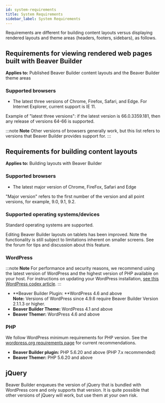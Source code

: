 ```yaml
---
id: system-requirements
title: System Requirements
sidebar_label: System Requirements
---
```


Requirements are different for building content layouts versus displaying
rendered layouts and theme areas (headers, footers, sidebars), as follows.

## Requirements for viewing rendered web pages built with Beaver Builder

**Applies to:** Published Beaver Builder content layouts and the Beaver
Builder theme areas

### Supported browsers

* The latest three versions of Chrome, Firefox, Safari, and Edge. For Internet Explorer, current support is IE 11.

Example of "latest three versions": if the latest version is 66.0.3359.181,
then any release of versions 64-66 is supported.

:::note **Note**
Other versions of browsers generally work, but this list refers to
versions that Beaver Builder provides support for.
:::

## Requirements for building content layouts

**Applies to:** Building layouts with Beaver Builder

### Supported browsers

* The latest major version of Chrome, FireFox, Safari and Edge

"Major version" refers to the first number of the version and all point
versions, for example, 9.0, 9.1, 9.2.

### Supported operating systems/devices

Standard operating systems are supported.

Editing Beaver Builder layouts on tablets has been improved. Note the
functionality is still subject to limitations inherent on smaller screens. See
the forum for tips and discussion about this feature.

### WordPress

:::note **Note**
For performance and security reasons, we recommend using the latest
version of WordPress and the highest version of PHP available on your host.
For instructions on updating your WordPress installation, [see this WordPress codex article](https://wordpress.org/support/article/updating-wordpress/).
:::

  * **Beaver Builder Plugin:  **WordPress 4.6 and above  
**Note:** Versions of WordPress since 4.9.6 require Beaver Builder Version
2.1.1.3 or higher.
  * **Beaver Builder Theme:** WordPress 4.1 and above
  * **Beaver Themer:** WordPress 4.6 and above

### PHP

We follow WordPress minimum requirements for PHP version. See the [wordpress.org requirements page](https://wordpress.org/support/article/requirements/) for current recommendations.

  * **Beaver Builder plugin:** PHP 5.6.20 and above (PHP 7.x recommended)
  * **Beaver Themer:** PHP 5.6.20 and above

## jQuery

Beaver Builder enqueues the version of jQuery that is bundled with WordPress
core and only supports that version. It is quite possible that other versions
of jQuery will work, but use them at your own risk.
